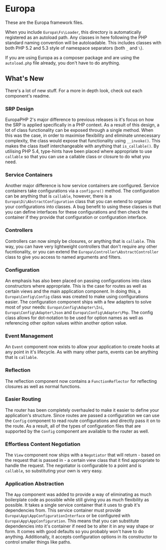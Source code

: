 Europa
======

These are the Europa framework files.

When you include `Europa\Fs\Loader`, this directory is automatically registered as an autoload path. Any classes in here following the PHP standard naming convention will be autoloadable. This includes classes with both PHP 5.2 and 5.3 style of namespace separators (both `_` and `\`).

If you are using Europa as a composer package and are using the `autoload.php` file already, you don't have to do anything.

What's New
----------

There's a lot of new stuff. For a more in depth look, check out each component's readme.

### SRP Design

EuropaPHP 2's major difference to previous releases is it's focus on how the SRP is applied specifically in a PHP context. As a result of this design, a lot of class functionality can be exposed through a single method. When this was the case, in order to maximise flexibility and eliminate unnecessary complexity, the class would expose that functionality using `__invoke()`. This makes the class itself interchangeable with anything that `is_callable()`. By utilising PHP 5.4, type-hints have been placed where appropriate to use `callable` so that you can use a callable class or closure to do what you need.

### Service Containers

Another major difference is how service containers are configured. Service containers take configurations via a `configure()` method. The configuration can be anything that is `callable`, however, there is a `Europa\Di\AbstractConfiguration` class that you can extend to organise your configurations into classes. A bug benefit to using these classes is that you can define interfaces for these configurations and then check the container if they provide that configuration or configuration interface.

### Controllers

Controllers can now simply be closures, or anything that is `callable`. This way, you can have very lightweight controllers that don't require any other fucntionality, or you can extend the `Europa\Controller\AbstractController` class to give you access to named arguments and filters.

### Configuration

An emphasis has also been placed on passing configurations into class constructors where appropriate. This is the case for routes as well as certain views and the main application component. In doing this, a `Europa\Config\Config` class was created to make using configurations easier. The configuration component ships with a few adapters to solve most of your needs: `Europa\Config\Adapter\Ini`, `Europa\Config\Adapter\Json` and `Europa\Config\Adapter\Php`. The config class allows for dot-notation to be used for option names as well as referencing other opiton values within another option value.

### Event Management

An `Event` component now exists to allow your application to create hooks at any point in it's lifecycle. As with many other parts, events can be anything that is `callable`.

### Reflection

The reflection component now contains a `FunctionReflector` for reflecting closures as well as normal functions.

### Easier Routing

The router has been completely overhauled to make it easier to define your application's structure. Since routes are passed a configuration we can use the `Config` component to read route configurations and directly pass it on to the route. As a result, all of the types of configuration files that are supported by the `Config` component are available to the router as well.

### Effortless Content Negotiation

The `View` component now ships with a `Negotiator` that will return - based on the request that is passed in - a certain view class that it find appropriate to handle the request. The negotiator is configurable to a point and is `callable`, so substituting your own is very easy.

### Application Abstraction

The `App` component was added to provide a way of eliminating as much boilerplate code as possible while still giving you as much flexibility as possible. It takes a single service container that it uses to grab it's dependencies from. This service container must provide `Europa\App\AppConfigurationInterface` or be configured with `Europa\App\AppConfiguration`. This means that you can substitute dependencies into it's container if need be to alter it in any way shape or form. It comes with good defaults so you probably won't have to do anything. Additionally, it accepts configuration options in its constructor to control smaller things like paths.